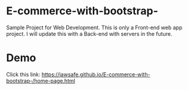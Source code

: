 # E-commerce-with-bootstrap-
Sample Project for Web Development. This is only a Front-end web app project. I will update this with a Back-end with servers in the future.

# Demo
Click this link: https://jawsafe.github.io/E-commerce-with-bootstrap-/home-page.html

